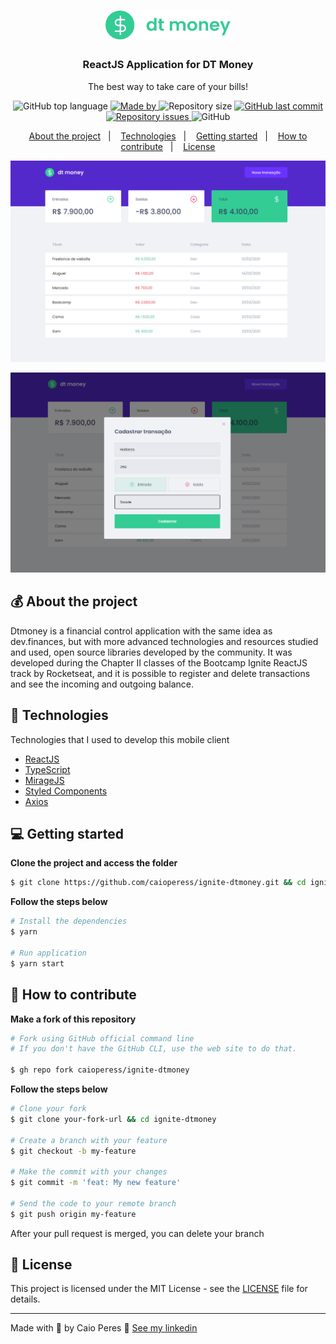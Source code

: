 <h1 align="center">
  <img alt="Logo" src="./.github/logo.svg" width="200px">
</h1>

<h3 align="center">
  ReactJS Application for DT Money
</h3>

<p align="center">The best way to take care of your bills!</p>

<p align="center">
  <img alt="GitHub top language" src="https://img.shields.io/github/languages/top/caioperess/ignite-dtmoney?color=%2333cc95">

  <a href="https://www.linkedin.com/in/caioperess/" target="_blank" rel="noopener noreferrer">
    <img alt="Made by" src="https://img.shields.io/badge/made%20by-%20caio%20peres-%2333cc95">
  </a>

  <img alt="Repository size" src="https://img.shields.io/github/repo-size/caioperess/ignite-dtmoney?color=%2333cc95">

  <a href="https://github.com/caioperess/ignite-dtmoney/commits/master">
    <img alt="GitHub last commit" src="https://img.shields.io/github/last-commit/caioperess/ignite-dtmoney?color=%2333cc95">
  </a>

  <a href="https://github.com/caioperess/ignite-dtmoney/issues">
    <img alt="Repository issues" src="https://img.shields.io/github/issues/caioperess/ignite-dtmoney?color=%2333cc95">
  </a>

  <img alt="GitHub" src="https://img.shields.io/github/license/caioperess/ignite-dtmoney?color=%2333cc95">
</p>

<p align="center">
  <a href="#%EF%B8%8F-about-the-project">About the project</a>&nbsp;&nbsp;&nbsp;|&nbsp;&nbsp;&nbsp;
  <a href="#-technologies">Technologies</a>&nbsp;&nbsp;&nbsp;|&nbsp;&nbsp;&nbsp;
  <a href="#-getting-started">Getting started</a>&nbsp;&nbsp;&nbsp;|&nbsp;&nbsp;&nbsp;
  <a href="#-how-to-contribute">How to contribute</a>&nbsp;&nbsp;&nbsp;|&nbsp;&nbsp;&nbsp;
  <a href="#-license">License</a>
</p>

<p align="center">
  <img alt="Layout" src=".github/dashboard.png">
</p>

<p align="center">
  <img alt="Layout" src=".github/cadastrar-transacao.png">
</p>

## 💰 About the project

Dtmoney is a financial control application with the same idea as dev.finances, but with more advanced technologies and resources studied and used, open source libraries developed by the community. It was developed during the Chapter II classes of the Bootcamp Ignite ReactJS track by Rocketseat, and it is possible to register and delete transactions and see the incoming and outgoing balance.

## 🚀 Technologies

Technologies that I used to develop this mobile client

- [ReactJS](https://reactjs.org/)
- [TypeScript](https://www.typescriptlang.org/)
- [MirageJS](https://miragejs.com)
- [Styled Components](https://styled-components.com/)
- [Axios](https://github.com/axios/axios)

## 💻 Getting started
**Clone the project and access the folder**

```bash
$ git clone https://github.com/caioperess/ignite-dtmoney.git && cd ignite-dtmoney
```

**Follow the steps below**

```bash
# Install the dependencies
$ yarn

# Run application
$ yarn start
```

## 🤔 How to contribute

**Make a fork of this repository**

```bash
# Fork using GitHub official command line
# If you don't have the GitHub CLI, use the web site to do that.

$ gh repo fork caioperess/ignite-dtmoney
```

**Follow the steps below**

```bash
# Clone your fork
$ git clone your-fork-url && cd ignite-dtmoney

# Create a branch with your feature
$ git checkout -b my-feature

# Make the commit with your changes
$ git commit -m 'feat: My new feature'

# Send the code to your remote branch
$ git push origin my-feature
```

After your pull request is merged, you can delete your branch

## 📝 License

This project is licensed under the MIT License - see the [LICENSE](LICENSE.md) file for details.

---

Made with 💚 by Caio Peres 👋 [See my linkedin](https://www.linkedin.com/in/caioperess/)
